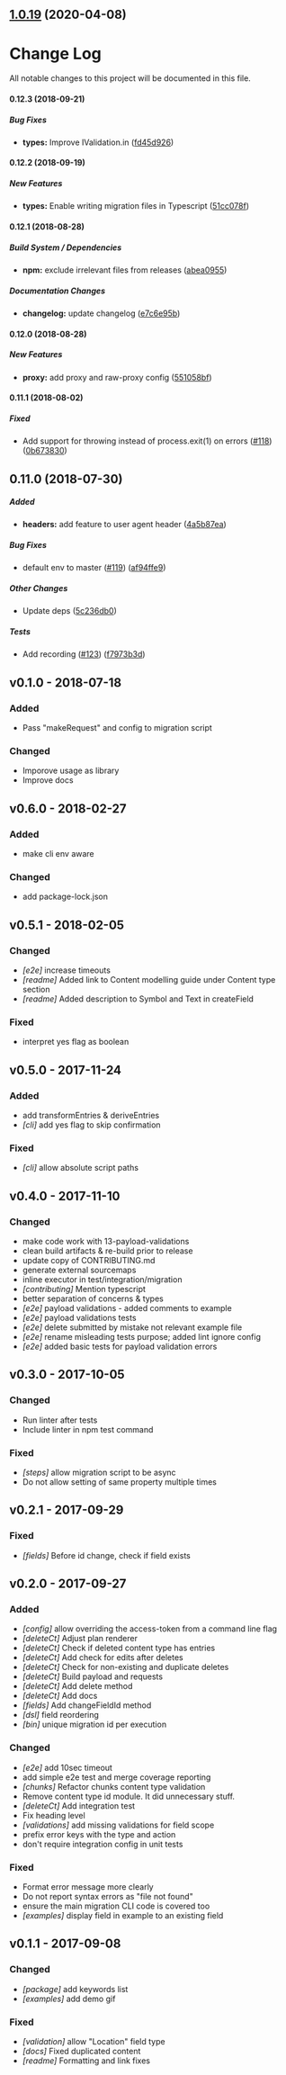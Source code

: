 ## [1.0.19](https://github.com/contentful/contentful-migration/compare/v1.0.18...v1.0.19) (2020-04-08)

# Change Log

All notable changes to this project will be documented in this file.

#### 0.12.3 (2018-09-21)

##### Bug Fixes

* **types:**  Improve IValidation.in ([fd45d926](https://github.com/contentful/contentful-migration/commit/fd45d9262e28cd1fb0ff5f32e3406793f1be2f49))

#### 0.12.2 (2018-09-19)

##### New Features

* **types:** Enable writing migration files in Typescript ([51cc078f](https://github.com/contentful/contentful-migration/commit/51cc078fb8969cb221c6f010c420a505f647a22b))

#### 0.12.1 (2018-08-28)

##### Build System / Dependencies

* **npm:**  exclude irrelevant files from releases ([abea0955](https://github.com/contentful/migration-cli/commit/abea09550d933e81c83ff70f3aaa8803a3e1f005))

##### Documentation Changes

* **changelog:**  update changelog ([e7c6e95b](https://github.com/contentful/migration-cli/commit/e7c6e95b391fe046dc556256a1880d05cbb60164))

#### 0.12.0 (2018-08-28)

##### New Features

* **proxy:**  add proxy and raw-proxy config ([551058bf](https://github.com/contentful/migration-cli/commit/551058bf0a4df1d340eab32c3f1586becfcf883d))

#### 0.11.1 (2018-08-02)

##### Fixed

*  Add support for throwing instead of process.exit(1) on errors ([#118](https://github.com/contentful/migration-cli/pull/118)) ([0b673830](https://github.com/contentful/migration-cli/commit/0b6738301550a5064936e1b0acc1d78934cf3166))

## 0.11.0 (2018-07-30)

##### Added

* **headers:**  add feature to user agent header ([4a5b87ea](https://github.com/contentful/migration-cli/commit/4a5b87ea8fab0681ba0aec544e14020b39adcb4e))

##### Bug Fixes

*  default env to master ([#119](https://github.com/contentful/migration-cli/pull/119)) ([af94ffe9](https://github.com/contentful/migration-cli/commit/af94ffe934e8a4cfcb7a2de06b95fe3a5d4daeef))

##### Other Changes

*  Update deps ([5c236db0](https://github.com/contentful/migration-cli/commit/5c236db07f4c741a0d90251399a5470c5f4bd842))

##### Tests

*  Add recording ([#123](https://github.com/contentful/migration-cli/pull/123)) ([f7973b3d](https://github.com/contentful/migration-cli/commit/f7973b3d829ef2635db03981d5a5f244144bf4b3))

## v0.1.0 - 2018-07-18

### Added

- Pass "makeRequest" and config to migration script

### Changed

- Imporove usage as library
- Improve docs

## v0.6.0 - 2018-02-27

### Added
- make cli env aware

### Changed

- add package-lock.json

## v0.5.1 - 2018-02-05

### Changed
- *[e2e]* increase timeouts
- *[readme]* Added link to Content modelling guide under Content type section
- *[readme]* Added description to Symbol and Text in createField

### Fixed

- interpret yes flag as boolean

## v0.5.0 - 2017-11-24

### Added

- add transformEntries & deriveEntries
- *[cli]* add yes flag to skip confirmation

### Fixed
- *[cli]* allow absolute script paths

## v0.4.0 - 2017-11-10

### Changed

- make code work with 13-payload-validations
- clean build artifacts & re-build prior to release
- update copy of CONTRIBUTING.md
- generate external sourcemaps
- inline executor in test/integration/migration
- *[contributing]* Mention typescript
- better separation of concerns & types
- *[e2e]* payload validations - added comments to example
- *[e2e]* payload validations tests
- *[e2e]* delete submitted by mistake not relevant example file
- *[e2e]* rename misleading tests purpose; added lint ignore config
- *[e2e]* added basic tests for payload validation errors

## v0.3.0 - 2017-10-05

### Changed

- Run linter after tests
- Include linter in npm test command

### Fixed

- *[steps]* allow migration script to be async
- Do not allow setting of same property multiple times

## v0.2.1 - 2017-09-29

### Fixed

- *[fields]* Before id change, check if field exists

## v0.2.0 - 2017-09-27

### Added

- *[config]* allow overriding the access-token from a command line flag
- *[deleteCt]* Adjust plan renderer
- *[deleteCt]* Check if deleted content type has entries
- *[deleteCt]* Add check for edits after deletes
- *[deleteCt]* Check for non-existing and duplicate deletes
- *[deleteCt]* Build payload and requests
- *[deleteCt]* Add delete method
- *[deleteCt]* Add docs
- *[fields]* Add changeFieldId method
- *[dsl]* field reordering
- *[bin]* unique migration id per execution

### Changed

- *[e2e]* add 10sec timeout
- add simple e2e test and merge coverage reporting
- *[chunks]* Refactor chunks content type validation
- Remove content type id module. It did unnecessary stuff.
- *[deleteCt]* Add integration test
- Fix heading level
- *[validations]* add missing validations for field scope
- prefix error keys with the type and action
- don't require integration config in unit tests

### Fixed

- Format error message more clearly
- Do not report syntax errors as "file not found"
- ensure the main migration CLI code is covered too
- *[examples]* display field in example to an existing field

## v0.1.1 - 2017-09-08

### Changed

- *[package]* add keywords list
- *[examples]* add demo gif

### Fixed

- *[validation]* allow "Location" field type
- *[docs]* Fixed duplicated content
- *[readme]* Formatting and link fixes
